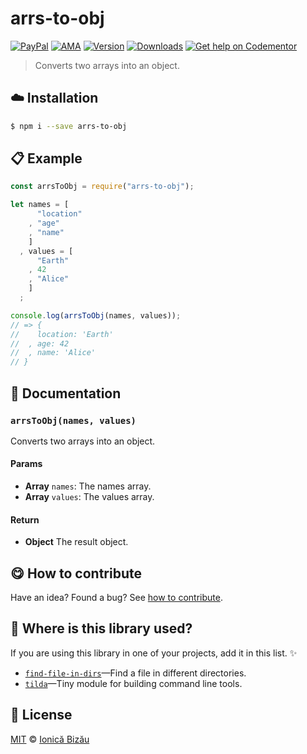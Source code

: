 
# arrs-to-obj

 [![PayPal](https://img.shields.io/badge/%24-paypal-f39c12.svg)][paypal-donations] [![AMA](https://img.shields.io/badge/ask%20me-anything-1abc9c.svg)](https://github.com/IonicaBizau/ama) [![Version](https://img.shields.io/npm/v/arrs-to-obj.svg)](https://www.npmjs.com/package/arrs-to-obj) [![Downloads](https://img.shields.io/npm/dt/arrs-to-obj.svg)](https://www.npmjs.com/package/arrs-to-obj) [![Get help on Codementor](https://cdn.codementor.io/badges/get_help_github.svg)](https://www.codementor.io/johnnyb?utm_source=github&utm_medium=button&utm_term=johnnyb&utm_campaign=github)

> Converts two arrays into an object.

## :cloud: Installation

```sh
$ npm i --save arrs-to-obj
```


## :clipboard: Example



```js
const arrsToObj = require("arrs-to-obj");

let names = [
      "location"
    , "age"
    , "name"
    ]
  , values = [
      "Earth"
    , 42
    , "Alice"
    ]
  ;

console.log(arrsToObj(names, values));
// => {
//    location: 'Earth'
//  , age: 42
//  , name: 'Alice'
// }
```

## :memo: Documentation


### `arrsToObj(names, values)`
Converts two arrays into an object.

#### Params
- **Array** `names`: The names array.
- **Array** `values`: The values array.

#### Return
- **Object** The result object.



## :yum: How to contribute
Have an idea? Found a bug? See [how to contribute][contributing].

## :dizzy: Where is this library used?
If you are using this library in one of your projects, add it in this list. :sparkles:


 - [`find-file-in-dirs`](https://github.com/IonicaBizau/find-file-in-dirs#readme)—Find a file in different directories.
 - [`tilda`](https://github.com/IonicaBizau/tilda)—Tiny module for building command line tools.

## :scroll: License

[MIT][license] © [Ionică Bizău][website]

[paypal-donations]: https://www.paypal.com/cgi-bin/webscr?cmd=_s-xclick&hosted_button_id=RVXDDLKKLQRJW
[donate-now]: http://i.imgur.com/6cMbHOC.png

[license]: http://showalicense.com/?fullname=Ionic%C4%83%20Biz%C4%83u%20%3Cbizauionica%40gmail.com%3E%20(http%3A%2F%2Fionicabizau.net)&year=2016#license-mit
[website]: http://ionicabizau.net
[contributing]: /CONTRIBUTING.md
[docs]: /DOCUMENTATION.md
